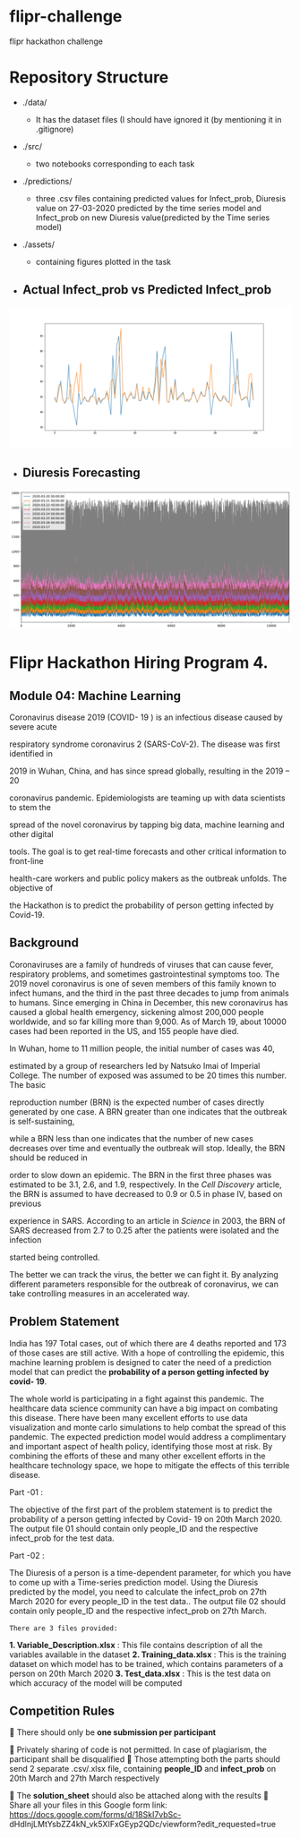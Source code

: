 # flipr-challenge
flipr hackathon challenge 

# Repository Structure 
- ./data/
  - It has the dataset files (I should have ignored it (by mentioning it in .gitignore) 
- ./src/
  - two notebooks corresponding to each task 
- ./predictions/
  - three .csv files containing predicted values for Infect_prob, Diuresis value on 27-03-2020 predicted by the time series model and Infect_prob on new Diuresis value(predicted by the Time series model)
- ./assets/
  - containing figures plotted in the task

- ## Actual Infect_prob vs Predicted Infect_prob
![Actual Infect_prob vs Predicted Infect_prob](assets/ActualVsPredicted.png)


- ## Diuresis Forecasting 
![Diuresis Forecasting for 27-03-2020](assets/TimeSeriesForecasting.png)


# Flipr Hackathon Hiring Program 4.

## Module 04: Machine Learning

Coronavirus disease 2019 (COVID- 19 ) is an infectious disease caused by severe acute

respiratory syndrome coronavirus 2 (SARS-CoV-2). The disease was first identified in

2019 in Wuhan, China, and has since spread globally, resulting in the 2019 – 20

coronavirus pandemic. Epidemiologists are teaming up with data scientists to stem the

spread of the novel coronavirus by tapping big data, machine learning and other digital

tools. The goal is to get real-time forecasts and other critical information to front-line

health-care workers and public policy makers as the outbreak unfolds. The objective of

the Hackathon is to predict the probability of person getting infected by Covid-19.


## Background

Coronaviruses are a family of hundreds of viruses that can cause fever, respiratory
problems, and sometimes gastrointestinal symptoms too. The 2019 novel
coronavirus is one of seven members of this family known to infect humans, and
the third in the past three decades to jump from animals to humans. Since emerging
in China in December, this new coronavirus has caused a global health emergency,
sickening almost 200,000 people worldwide, and so far killing more than 9,000. As
of March 19, about 10000 cases had been reported in the US, and 155 people have
died.

In Wuhan, home to 11 million people, the initial number of cases was 40,

estimated by a group of researchers led by Natsuko Imai of Imperial College. The
number of exposed was assumed to be 20 times this number. The basic

reproduction number (BRN) is the expected number of cases directly generated
by one case. A BRN greater than one indicates that the outbreak is self-sustaining,

while a BRN less than one indicates that the number of new cases decreases over
time and eventually the outbreak will stop. Ideally, the BRN should be reduced in

order to slow down an epidemic. The BRN in the first three phases was estimated
to be 3.1, 2.6, and 1.9, respectively. In the _Cell Discovery_ article, the BRN is
assumed to have decreased to 0.9 or 0.5 in phase IV, based on previous

experience in SARS. According to an article in _Science_ in 2003, the BRN of SARS
decreased from 2.7 to 0.25 after the patients were isolated and the infection

started being controlled.

The better we can track the virus, the better we can fight it. By analyzing
different parameters responsible for the outbreak of coronavirus, we can take
controlling measures in an accelerated way.


## Problem Statement

India has 197 Total cases, out of which there are 4 deaths reported and 173 of
those cases are still active. With a hope of controlling the epidemic, this
machine learning problem is designed to cater the need of a prediction model
that can predict the **probability of a person getting infected by covid- 19**.

The whole world is participating in a fight against this pandemic. The
healthcare data science community can have a big impact on combating this
disease. There have been many excellent efforts to use data
visualization and monte carlo simulations to help combat the spread of this
pandemic. The expected prediction model would address a complimentary
and important aspect of health policy, identifying those most at risk. By
combining the efforts of these and many other excellent efforts in the
healthcare technology space, we hope to mitigate the effects of this terrible
disease.

Part -01 :

The objective of the first part of the problem statement is to predict the
probability of a person getting infected by Covid- 19 on 20th March 2020. The
output file 01 should contain only people_ID and the respective infect_prob
for the test data.

Part -02 :

The Diuresis of a person is a time-dependent parameter, for which you have to
come up with a Time-series prediction model. Using the Diuresis predicted by
the model, you need to calculate the infect_prob on 27th March 2020 for every
people_ID in the test data.. The output file 02 should contain only people_ID
and the respective infect_prob on 27th March.


```
There are 3 files provided:
```
**1. Variable_Description.xlsx** :
This file contains description of all the variables available in the dataset
**2. Training_data.xlsx** :
This is the training dataset on which model has to be trained, which contains
parameters of a person on 20th March 2020
**3. Test_data.xlsx** :
This is the test data on which accuracy of the model will be computed

## Competition Rules

 There should only be **one submission per participant**

 Privately sharing of code is not permitted. In case of plagiarism, the
participant shall be disqualified
 Those attempting both the parts should send 2 separate .csv/.xlsx file,
containing **people_ID** and **infect_prob** on 20th March and 27th March
respectively

 The **solution_sheet** should also be attached along with the results
 Share all your files in this Google form link:
https://docs.google.com/forms/d/18SkI7vbSc-
dHdlnjLMtYsbZZ4kN_vk5XIFxGEyp2QDc/viewform?edit_requested=true



